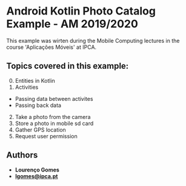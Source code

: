 # Android Kotlin Photo Catalog Example - AM 2019/2020
This example was wirten during the Mobile Computing lectures in the course 'Aplicações Móveis' at IPCA.

## Topics covered in this example:
0. Entities in Kotlin
1. Activities
- Passing data between activites
- Passing back data
2. Take a photo from the camera
3. Store a photo in mobile sd card
4. Gather GPS location
5. Request user permission

## Authors 

* **Lourenço Gomes** 
* **lgomes@ipca.pt** 